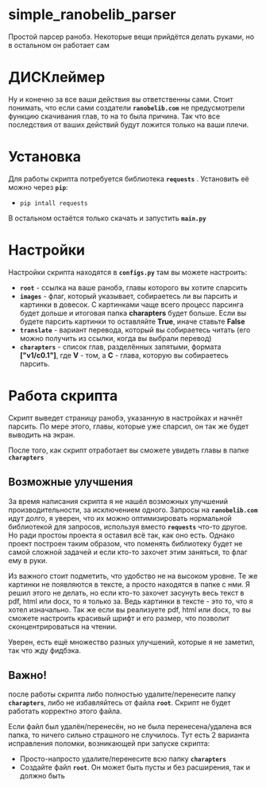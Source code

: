 
# simple_ranobelib_parser
Простой парсер ранобэ. Некоторые вещи прийдётся делать руками, но в остальном он работает сам

# ДИСКлеймер
Ну и конечно за все ваши действия вы ответственны сами. Стоит понимать, что если сами создатели **`ranobelib.com`** не предусмотрели функцию скачивания глав, то на то была причина. Так что все последствия от ваших действий будут ложится только на ваши плечи.  

# Установка
Для работы скрипта потребуется библиотека **`requests`** . Установить её можно через **`pip`**:

 - `pip intall requests`

В остальном остаётся только скачать и запустить **`main.py`**

# Настройки
Настройки скрипта находятся в **`configs.py`**
там вы можете настроить:

 - **`root`** - ссылка на ваше ранобэ, главы которого вы хотите спарсить
 - **`images`** - флаг, который указывает, собираетесь ли вы парсить и картинки в довесок. С картинками чаще всего процесс парсинга будет дольше и итоговая папка **charapters** будет больше. Если вы будете парсить картинки то оставляйте **True**, иначе ставьте **False**
 - **`translate`** - вариант перевода, который вы собираетесь читать (его можно получить из ссылки, когда вы выбрали перевод)
 - **`charapters`** - список глав, разделённых запятыми, формата **["v1/c0.1"]**, где **V** - том, а **C** - глава, которую вы  собираетесь парсить. 

# Работа скрипта
Скрипт выведет страницу ранобэ, указанную в настройках и начнёт парсить. По мере этого, главы, которые уже спарсил, он так же будет выводить на экран.

После того, как скрипт отработает вы сможете увидеть главы в папке **`charapters`** 

## Возможные улучшения
За время написания скрипта я не нашёл возможных улучшений производительности, за исключением одного. Запросы на **`ranobelib.com`** идут долго, я уверен, что их можно оптимизировать нормальной библиотекой для запросов, используя вместо **`requests`** что-то другое. Но ради простоы проекта я оставил всё так, как оно есть. Однако проект построен таким образом, что поменять библиотеку будет не самой сложной задачей и если кто-то захочет этим заняться, то флаг ему в руки.

Из важного стоит подметить, что удобство не на высоком уровне. Те же картинки не появляются в тексте, а просто находятся в папке с нми.
Я решил этого не делать, но если кто-то захочет засунуть весь текст в pdf, html или docx, то я только за. Ведь картинки в тексте - это то, что я хотел изначально. Так же если вы реализуете pdf, html или docx, то вы сможете настроить красивый шрифт и его размер, что позволит сконцентрироваться на чтении.

Уверен, есть ещё множество разных улучшений, которые я не заметил, так что жду фидбэка.

## Важно!
после работы скрипта либо полностью удалите/перенесите папку **`charapters`**,  либо не избавляйтесь от файла **`root`**. Скрипт не будет работать корректно этого файла. 

Если файл был удалён/перенесён, но не была перенесена/удалена вся папка, то ничего сильно страшного не случилось. Тут есть 2 варианта исправления поломки, возникающей при запуске скрипта:

 - Просто-напросто удалите/перенесите всю папку **`charapters`**
 - Создайте файл **`root`**. Он может быть пусты и без расширения, так и должно быть
